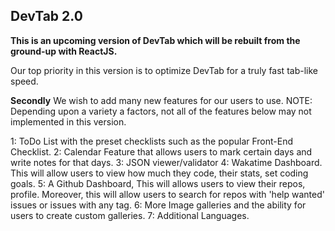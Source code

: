 ﻿## DevTab 2.0

**This is an upcoming version of DevTab which will be rebuilt from the ground-up with ReactJS.**

Our top priority in this version is to optimize DevTab for a truly fast tab-like speed.

**Secondly** We wish to add many new features for our users to use.
NOTE: Depending upon a variety a factors, not all of the features below may not
implemented in this version.

1: ToDo List with the preset checklists such as the popular Front-End Checklist.
2: Calendar Feature that allows users to mark certain days and write notes for that days.
3: JSON viewer/validator
4: Wakatime Dashboard. This will allow users to view how much they code, their stats, set coding goals.
5: A Github Dashboard, This will allows users to view their repos, profile. Moreover, this will allow users
 to search for repos with 'help wanted' issues or issues with any tag.
6: More Image galleries and the ability for users to create custom galleries.
7: Additional Languages.
